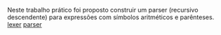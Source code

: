 Neste trabalho prático foi proposto construir um parser (recursivo descendente) para expressões com símbolos aritméticos e parênteses.
[lexer](lexer.py)
[parser](parser.py)
